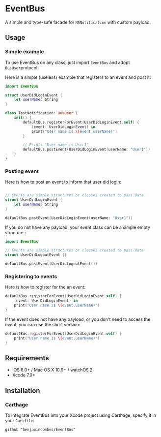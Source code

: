 # EventBus
A simple and type-safe facade for ```NSNotification``` with custom payload.

## Usage

### Simple example

To use EventBus on any class, just import ```EventBus``` and adopt ```BusUser```protocol.

Here is a simple (useless) example that registers to an event and post it:
```swift
import EventBus

struct UserDidLoginEvent {
    let userName: String
}

class TestNotification: BusUser {
    init() {
        defaultBus.registerForEvent(UserDidLoginEvent.self) {
            (event: UserDidLoginEvent) in
            print("User name is \(event.userName)")
        }

        // Prints "User name is User1"
        defaultBus.postEvent(UserDidLoginEvent(userName: "User1"))
    }
}
```

### Posting event

Here is how to post an event to inform that user did login:

```swift

// Events are simple structures or classes created to pass data
struct UserDidLoginEvent {
    let userName: String
}

defaultBus.postEvent(UserDidLoginEvent(userName: "User1"))
```

If you do not have any payload, your event class can be a simple empty structure :
```swift
import EventBus

// Events are simple structures or classes created to pass data
struct UserDidLogoutEvent {}

defaultBus.postEvent(UserDidLogoutEvent())
```

### Registering to events

Here is how to register for the an event:

```swift
defaultBus.registerForEvent(UserDidLoginEvent.self) {
    (event: UserDidLoginEvent) in
    print("User name is \(event.userName)")
}
```

If the event does not have any payload, or you don't need to access the event, you can use the short version:
```swift
defaultBus.registerForEvent(UserDidLoginEvent.self) {
    print("User name is \(event.userName)")
}
```

## Requirements

- iOS 8.0+ / Mac OS X 10.9+ / watchOS 2
- Xcode 7.0+

## Installation

### Carthage

To integrate EventBus into your Xcode project using Carthage, specify it in your `Cartfile`:

```ogdl
github "benjamincombes/EventBus"
```

